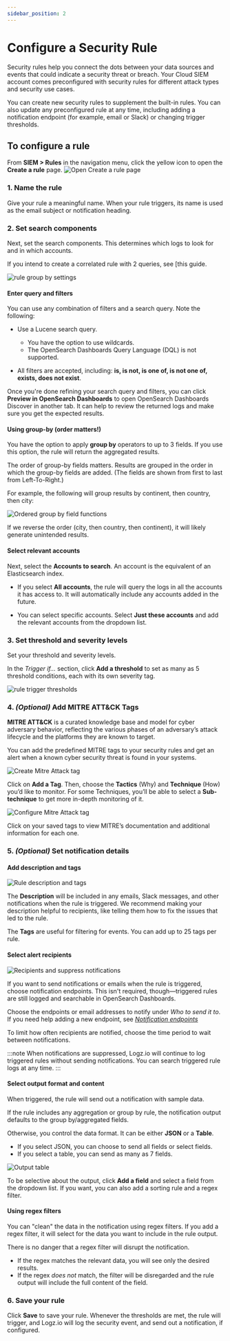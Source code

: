 ```yaml
---
sidebar_position: 2
---
```


# Configure a Security Rule



Security rules help you connect the dots between your data sources and events that could indicate a security threat or breach.
Your Cloud SIEM account comes preconfigured
with security rules for different attack types
and security use cases.

You can create new security rules to supplement the built-in rules.
You can also update any preconfigured rule at any time, including adding a notification endpoint (for example, email or Slack) or changing trigger thresholds.

## To configure a rule


From **SIEM > Rules** in the navigation menu, click the yellow <i class="fas fa-plus"></i> icon to open the **Create a rule** page. 
![Open **Create a rule** page](https://dytvr9ot2sszz.cloudfront.net/logz-docs/correlated-alerts/create-rule_aug2021.png)



### 1. Name the rule

Give your rule a meaningful name. When your rule triggers, its name is used as the email subject or notification heading.

### 2. Set search components

Next, set the search components. This determines which logs to look for and in which accounts.

If you intend to create a correlated rule with 2 queries, see [this guide.

![rule group by settings](https://dytvr9ot2sszz.cloudfront.net/logz-docs/correlated-alerts/configure-security-rule2_aug2021.png)

#### Enter query and filters

You can use any combination of filters and a search query. Note the following:

* Use a Lucene search query.
  * You have the option to use wildcards.
  * The OpenSearch Dashboards Query Language (DQL) is not supported.

* All filters are accepted, including: **is, is not, is one of, is not one of, exists, does not exist**.

Once you're done refining your search query and filters, you can
click **Preview in OpenSearch Dashboards** to open OpenSearch Dashboards Discover in another tab. It can help to review the returned logs and make sure you get the expected results.

#### Using group-by (order matters!)

You have the option to apply **group by** operators to up to 3 fields. If you use this option, the rule will return the aggregated results.

The order of group-by fields matters. Results are grouped in the order in which the group-by fields are added. (The fields are shown from first to last from Left-To-Right.)

For example, the following will group results by continent, then country, then city:

![Ordered group by field functions](https://dytvr9ot2sszz.cloudfront.net/logz-docs/correlated-alerts/ordered-group-by.png)

If we reverse the order (city, then country, then continent),
it will likely generate unintended results.

#### Select relevant accounts

Next, select the **Accounts to search**. An account is the equivalent of an Elasticsearch index.

* If you select **All accounts**, the rule will query the logs in all the accounts it has access to. It will automatically include any accounts added in the future.

* You can select specific accounts. Select **Just these accounts** and add the relevant accounts from the dropdown list.

### 3. Set threshold and severity levels

Set your threshold and severity levels.

In the _Trigger if..._ section, click **Add a threshold** to set as many as 5 threshold conditions, each with its own severity tag.

![rule trigger thresholds](https://dytvr9ot2sszz.cloudfront.net/logz-docs/alerts/alerts--trigger-settings_aug2021.png)

### 4. _(Optional)_ Add MITRE ATT&CK Tags

**MITRE ATT&CK** is a curated knowledge base and model for cyber adversary behavior, reflecting the various phases of an adversary’s attack lifecycle and the platforms they are known to target. 

You can add the predefined MITRE tags to your security rules and get an alert when a known cyber security threat is found in your systems.

![Create Mitre Attack tag](https://dytvr9ot2sszz.cloudfront.net/logz-docs/siem/mitre-attack-add.png)

Click on **Add a Tag**. Then, choose the **Tactics** (Why) and **Technique** (How) you’d like to monitor. For some Techniques, you’ll be able to select a **Sub-technique** to get more in-depth monitoring of it.

![Configure Mitre Attack tag](https://dytvr9ot2sszz.cloudfront.net/logz-docs/siem/mitre-attack-tags.png)

Click on your saved tags to view MITRE’s documentation and additional information for each one.


### 5. _(Optional)_ Set notification details

#### Add description and tags

![Rule description and tags](https://dytvr9ot2sszz.cloudfront.net/logz-docs/alerts/description-and-tags_aug2021.png)

The **Description** will be included in any emails, Slack messages, and other notifications when the rule is triggered.
We recommend making your description helpful to recipients,
like telling them how to fix the issues that led to the rule.

The **Tags** are useful for filtering for events. You can add up to 25 tags per rule.

#### Select alert recipients

![Recipients and suppress notifications](https://dytvr9ot2sszz.cloudfront.net/logz-docs/alerts/recipients-and-suppress2_aug2021.png)

If you want to send notifications or emails when the rule is triggered,
choose notification endpoints.
This isn't required, though—triggered rules are still logged and searchable in OpenSearch Dashboards.

Choose the endpoints or email addresses to notify under _Who to send it to_.
If you need help adding a new endpoint,
see _[Notification endpoints](https://docs.logz.io/user-guide/integrations/endpoints.html)_

To limit how often recipients are notified,
choose the time period to wait between notifications.

:::note
When notifications are suppressed,
Logz.io will continue to log triggered rules without sending notifications.
You can search triggered rule logs at any time.
:::


#### Select output format and content

When triggered, the rule will send out a notification with sample data.

If the rule includes any aggregation or group by rule, the notification output defaults to the group by/aggregated fields.

Otherwise, you control the data format. It can be either **JSON** or a **Table**.

  * If you select JSON, you can choose to send all fields or select fields.
  * If you select a table, you can send as many as 7 fields.

![Output table](https://dytvr9ot2sszz.cloudfront.net/logz-docs/alerts/output-json-custom-fields2_aug2021.png)

To be selective about the output, click **<i class="li li-plus"></i> Add a field** and select a field from the dropdown list. If you want, you can also add a sorting rule and a regex filter.

#### Using regex filters

You can "clean" the data in the notification using regex filters. If you add a regex filter, it will select for the data you want to include in the rule output.

There is no danger that a regex filter will disrupt the notification.

* If the regex matches the relevant data, you will see only the desired results.
* If the regex _does not_ match, the filter will be disregarded and the rule output will include the full content of the field.

### 6. Save your rule

Click **Save** to save your rule.
Whenever the thresholds are met, the rule will trigger,
and Logz.io will log the security event, and send out a notification, if configured.

